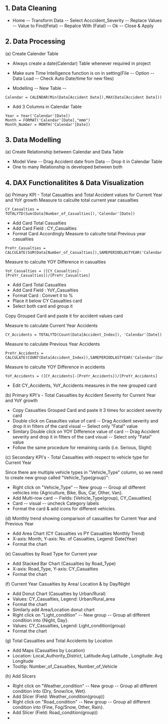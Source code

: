 ## 1. Data Cleaning
 *   Home -- Transform Data -- Select Acccident_Severity -- Replace Values -- Value to Find(Fetal) -- Repalce With (Fatal) -- Ok -- Close & Apply

## 2. Data Processing
  (a) Create Calender Table
    
 *   Always create a date(Calendar) Table  whenever required in project
  
 *   Make sure Time Intelligence function is on in setting(File -- Option -- Data Load -- Check Auto Date/time for new files)
  
 *   Modelling -- New Table --
```
Calendar = CALENDAR(Min(Data[Accident Date]),MAX(Data[Accident Date]))
```
 *   Add 3 Columns in Calendar Table
```
Year = Year('Calendar'[Date])
Month = FORMAT('Calendar'[Date],"mmm")
Month_Number = MONTH('Calendar'[Date])
```
## 3. Data Modelling
(a) Create Relationship between Calendar and Data Table
 *   Model View -- Drag Accident date from Data -- Drop it in Calendar Table
 *   One to many Relationship is developed between both
## 4. DAX Functionalitites & Data Visualization
(a) Primary KPI - Total Casualties and Total Accident values for Current Year and YoY growth
Measure to calculte total current year casualties
```
CY_Casualties = TOTALYTD(Sum(Data[Number_of_Casualties]),'Calendar'[Date])
```
 *   Add Card Total Casualties
 *   Add Card Field : CY_Casualties
 *   Format Card Accordingly
Measure to calculte total Previous year casualties
```
PreYr_Casualties = CALCULATE(SUM(Data[Number_of_Casualties]),SAMEPERIODLASTYEAR('Calendar'[Date]))
```
Measure to calculte YOY Difference in casualties
```
YoY_Casualties = ([CY_Casualties]-[PreYr_Casualties])/[PreYr_Casualties]
```
 *   Add Card Total Casualties
 *   Add Card Field : YoY_Casualties
 *   Format Card : Convert it to %
 *   Place it below CY Casualties card
 *   Select both card and group it

Copy Grouped Card and paste it for accident values card

Measure to calculate Current Year Accidents
```
CY_Accidents = TOTALYTD(Count(Data[Accident_Index]), 'Calendar'[Date])
```
Measure to calculate Previous Year Accidents
```
PreYr_Accidents = CALCULATE(COUNT(Data[Accident_Index]),SAMEPERIODLASTYEAR('Calendar'[Date]))
```
Measure to calculte YOY Difference in accidents
```
YoY_Accidents = ([CY_Accidents]-[PreYr_Accidents])/[PreYr_Accidents]
```
 *   Edit CY_Accidents, YoY_Accidents measures in the new grouped card

(b) Primary KPI's - Total Casualties by Accident Severity for Current Year and YoY growth

 *   Copy Casualties Grouped Card and paste it 3 times for accident severity card
 *   Double click on Casaulties value of card -- Drag Accident severity and drop it in filters of the card visual -- Select only "Fatal" value
 *   Similary Double click on YOY Difference value of card -- Drag Accident severity and drop it in filters of the card visual -- Select only "Fatal" value
 *   Follow the same procedure for remaining cards (i.e. Serious, Slight)

(c) Secondary KPI's - Total Casualties with respect to vehicle type for Current Year

Since there are multiple vehicle types in "Vehicle_Type" column, so we need to create new group called "Vehicle_Type(group)":
 *   Right click on "Vehicle_Type" -- New group -- Group all different vehicles into {Agriculture, Bike, Bus, Car, Other, Van}.
 *   Add Multi-row card -- Fields: [Vehicle_Type(group), CY_Casualties]
 *   Card -- visual -- uncheck Category labels
 *   Format the card & add icons for different vehicles.

(d) Monthly trend showing comparison of casualties for Current Year and Previous Year
 *   Add Area Chart (CY Casualties vs PY Casualties Monthly Trend)
 *   X-axis: Month, Y-axis: No. of Casualties, Legend: Date(Year)
 *   Format the chart
   
(e) Casualties by Road Type for Current year
 *   Add Stacked Bar Chart (Casualties by Road_Type)
 *   X-axis: Road_Type, Y-axis: CY_Casualties
 *   Format the chart
   
(f) Current Year Casualties by Area/ Location & by Day/Night
 *   Add Donut Chart (Casualties by Urban/Rural)
 *   Values: CY_Casualties, Legend: Urban/Rural_area
 *   Format the chart
 *   Similarly add Area/Location donut chart
 *   Right click on "Light_condition" -- New group -- Group all different condition into {Night, Day}.
 *   Values: CY_Casualties, Legend: Light_condition(group)
 *   Format the chart

(g) Total Casualties and Total Accidents by Location
 *   Add Maps (Casualties by Location)
 *   Location: Local_Authority_District, Latitude:Avg Latitude , Longitude: Avg Longitude
 *   Tooltip: Number_of_Casualties, Number_of_Vehicle

(h) Add Slicers
 *   Right click on "Weather_condition" -- New group -- Group all different condition into {Dry, Snow/Ice, Wet}.
 *   Add Slicer (Field: Weather_condition(group))
 *   Right click on "Road_condition" -- New group -- Group all different condition into {Fine, Fog/Snow, Other, Rain}.
 *   Add Slicer (Field: Road_condition(group))
 *   
